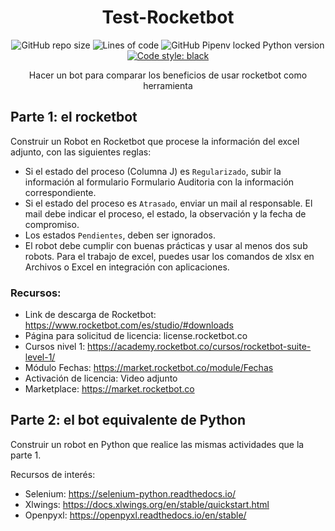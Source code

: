 <div align="center">

# Test-Rocketbot

![GitHub repo size](https://img.shields.io/github/repo-size/AucaCoyan/test-rocketbot)
![Lines of code](https://img.shields.io/tokei/lines/github/AucaCoyan/test-rocketbot)
![GitHub Pipenv locked Python version](https://img.shields.io/github/pipenv/locked/python-version/AucaCoyan/test-rocketbot)
[![Code style: black](https://img.shields.io/badge/code%20style-black-000000.svg)](https://github.com/psf/black)

Hacer un bot para comparar los beneficios de usar rocketbot como herramienta

</div>

## Parte 1: el rocketbot

Construir un Robot en Rocketbot que procese la información del excel adjunto, con las siguientes reglas:

- Si el estado del proceso (Columna J) es `Regularizado`, subir la información al formulario Formulario Auditoria con la información correspondiente.
- Si el estado del proceso es `Atrasado`, enviar un mail al responsable. El mail debe indicar el proceso, el estado, la observación y la fecha de compromiso.
- Los estados `Pendientes`, deben ser ignorados.
- El robot debe cumplir con buenas prácticas y usar al menos dos sub robots. Para el trabajo de excel, puedes usar los comandos de xlsx en Archivos o Excel en integración con aplicaciones.

### Recursos:

- Link de descarga de Rocketbot: https://www.rocketbot.com/es/studio/#downloads
- Página para solicitud de licencia: license.rocketbot.co
- Cursos nivel 1: https://academy.rocketbot.co/cursos/rocketbot-suite-level-1/
- Módulo Fechas: https://market.rocketbot.co/module/Fechas
- Activación de licencia: Video adjunto
- Marketplace: https://market.rocketbot.co

## Parte 2: el bot equivalente de Python

Construir un robot en Python que realice las mismas actividades que la parte 1.

Recursos de interés:

- Selenium: https://selenium-python.readthedocs.io/
- Xlwings: https://docs.xlwings.org/en/stable/quickstart.html
- Openpyxl: https://openpyxl.readthedocs.io/en/stable/
